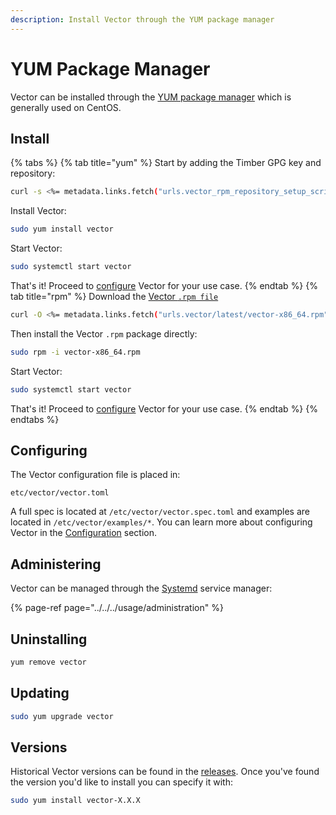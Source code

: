 ```yaml
---
description: Install Vector through the YUM package manager
---
```


# YUM Package Manager

Vector can be installed through the [YUM package manager][urls.yum] which is
generally used on CentOS.

## Install

{% tabs %}
{% tab title="yum" %}
Start by adding the Timber GPG key and repository:

```bash
curl -s <%= metadata.links.fetch("urls.vector_rpm_repository_setup_script") %> | sudo bash
```

Install Vector:

```bash
sudo yum install vector
```

Start Vector:

```bash
sudo systemctl start vector
```

That's it! Proceed to [configure](#configuring) Vector for your use case.
{% endtab %}
{% tab title="rpm" %}
Download the [Vector `.rpm file`][urls.vector_downloads/latest/vector-x86_64.rpm]

```bash
curl -O <%= metadata.links.fetch("urls.vector/latest/vector-x86_64.rpm") %>
```

Then install the Vector `.rpm` package directly:

```bash
sudo rpm -i vector-x86_64.rpm
```

Start Vector:

```bash
sudo systemctl start vector
```

That's it! Proceed to [configure](#configuring) Vector for your use case.
{% endtab %}
{% endtabs %}

## Configuring

The Vector configuration file is placed in:

```
etc/vector/vector.toml
```

A full spec is located at `/etc/vector/vector.spec.toml` and examples are
located in `/etc/vector/examples/*`. You can learn more about configuring
Vector in the [Configuration][docs.configuration] section.

## Administering

Vector can be managed through the [Systemd][urls.systemd] service manager:

{% page-ref page="../../../usage/administration" %}

## Uninstalling

```bash
yum remove vector
```

## Updating

```bash
sudo yum upgrade vector
```

## Versions

Historical Vector versions can be found in the [releases][urls.vector_releases].
Once you've found the version you'd like to install you can specify it with:

```bash
sudo yum install vector-X.X.X
```


[docs.configuration]: ../../../usage/configuration
[urls.systemd]: https://www.freedesktop.org/wiki/Software/systemd/
[urls.vector_downloads/latest/vector-x86_64.rpm]: https://packages.timber.io/vector/latest/vector-x86_64.rpm
[urls.vector_releases]: https://github.com/timberio/vector/releases
[urls.yum]: http://yum.baseurl.org/
